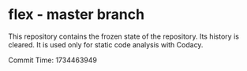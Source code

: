 # flex - master branch

This repository contains the frozen state of the repository.
Its history is cleared. It is used only for static code
analysis with Codacy.

Commit Time: 1734463949